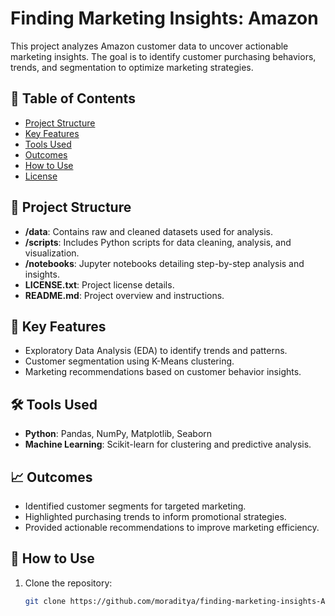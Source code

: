# Finding Marketing Insights: Amazon

This project analyzes Amazon customer data to uncover actionable marketing insights. The goal is to identify customer purchasing behaviors, trends, and segmentation to optimize marketing strategies.

## 📖 Table of Contents
- [Project Structure](#-project-structure)
- [Key Features](#-key-features)
- [Tools Used](#-tools-used)
- [Outcomes](#-outcomes)
- [How to Use](#-how-to-use)
- [License](#-license)

## 📂 Project Structure
- **/data**: Contains raw and cleaned datasets used for analysis.
- **/scripts**: Includes Python scripts for data cleaning, analysis, and visualization.
- **/notebooks**: Jupyter notebooks detailing step-by-step analysis and insights.
- **LICENSE.txt**: Project license details.
- **README.md**: Project overview and instructions.

## 🚀 Key Features
- Exploratory Data Analysis (EDA) to identify trends and patterns.
- Customer segmentation using K-Means clustering.
- Marketing recommendations based on customer behavior insights.

## 🛠️ Tools Used
- **Python**: Pandas, NumPy, Matplotlib, Seaborn
- **Machine Learning**: Scikit-learn for clustering and predictive analysis.

## 📈 Outcomes
- Identified customer segments for targeted marketing.
- Highlighted purchasing trends to inform promotional strategies.
- Provided actionable recommendations to improve marketing efficiency.

## 🔧 How to Use
1. Clone the repository:  
   ```bash
   git clone https://github.com/moraditya/finding-marketing-insights-Amazon.git
